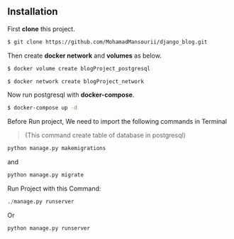 ##  Installation
First **clone** this project.
```sh
$ git clone https://github.com/MohamadMansourii/django_blog.git
```
Then create **docker network** and **volumes** as below.

```sh
$ docker volume create blogProject_postgresql
```
```sh
$ docker network create blogProject_network
```
Now run postgresql with **docker-compose**.
```sh
$ docker-compose up -d
```
Before Run project, We need to import the following commands in Terminal
> (This command create table of database in postgresql)

```python
python manage.py makemigrations
```
and
```python
python manage.py migrate
```

Run Project with this Command:

```python
./manage.py runserver
```

Or

```python
python manage.py runserver
```
